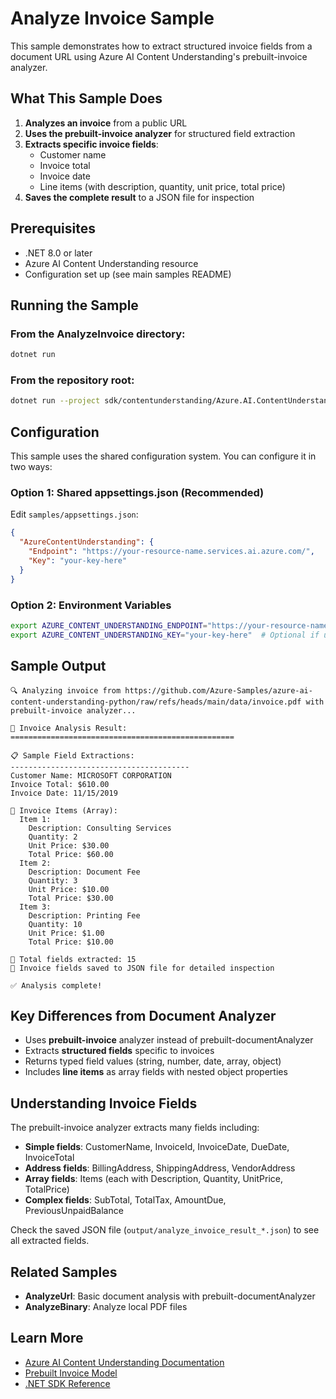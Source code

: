 # Analyze Invoice Sample

This sample demonstrates how to extract structured invoice fields from a document URL using Azure AI Content Understanding's prebuilt-invoice analyzer.

## What This Sample Does

1. **Analyzes an invoice** from a public URL
2. **Uses the prebuilt-invoice analyzer** for structured field extraction
3. **Extracts specific invoice fields**:
   - Customer name
   - Invoice total
   - Invoice date
   - Line items (with description, quantity, unit price, total price)
4. **Saves the complete result** to a JSON file for inspection

## Prerequisites

- .NET 8.0 or later
- Azure AI Content Understanding resource
- Configuration set up (see main samples README)

## Running the Sample

### From the AnalyzeInvoice directory:

```bash
dotnet run
```

### From the repository root:

```bash
dotnet run --project sdk/contentunderstanding/Azure.AI.ContentUnderstanding/samples/AnalyzeInvoice
```

## Configuration

This sample uses the shared configuration system. You can configure it in two ways:

### Option 1: Shared appsettings.json (Recommended)

Edit `samples/appsettings.json`:
```json
{
  "AzureContentUnderstanding": {
    "Endpoint": "https://your-resource-name.services.ai.azure.com/",
    "Key": "your-key-here"
  }
}
```

### Option 2: Environment Variables

```bash
export AZURE_CONTENT_UNDERSTANDING_ENDPOINT="https://your-resource-name.services.ai.azure.com/"
export AZURE_CONTENT_UNDERSTANDING_KEY="your-key-here"  # Optional if using DefaultAzureCredential
```

## Sample Output

```
🔍 Analyzing invoice from https://github.com/Azure-Samples/azure-ai-content-understanding-python/raw/refs/heads/main/data/invoice.pdf with prebuilt-invoice analyzer...

📄 Invoice Analysis Result:
==================================================

📋 Sample Field Extractions:
----------------------------------------
Customer Name: MICROSOFT CORPORATION
Invoice Total: $610.00
Invoice Date: 11/15/2019

🛒 Invoice Items (Array):
  Item 1:
    Description: Consulting Services
    Quantity: 2
    Unit Price: $30.00
    Total Price: $60.00
  Item 2:
    Description: Document Fee
    Quantity: 3
    Unit Price: $10.00
    Total Price: $30.00
  Item 3:
    Description: Printing Fee
    Quantity: 10
    Unit Price: $1.00
    Total Price: $10.00

📄 Total fields extracted: 15
💾 Invoice fields saved to JSON file for detailed inspection

✅ Analysis complete!
```

## Key Differences from Document Analyzer

- Uses **prebuilt-invoice** analyzer instead of prebuilt-documentAnalyzer
- Extracts **structured fields** specific to invoices
- Returns typed field values (string, number, date, array, object)
- Includes **line items** as array fields with nested object properties

## Understanding Invoice Fields

The prebuilt-invoice analyzer extracts many fields including:

- **Simple fields**: CustomerName, InvoiceId, InvoiceDate, DueDate, InvoiceTotal
- **Address fields**: BillingAddress, ShippingAddress, VendorAddress
- **Array fields**: Items (each with Description, Quantity, UnitPrice, TotalPrice)
- **Complex fields**: SubTotal, TotalTax, AmountDue, PreviousUnpaidBalance

Check the saved JSON file (`output/analyze_invoice_result_*.json`) to see all extracted fields.

## Related Samples

- **AnalyzeUrl**: Basic document analysis with prebuilt-documentAnalyzer
- **AnalyzeBinary**: Analyze local PDF files

## Learn More

- [Azure AI Content Understanding Documentation](https://learn.microsoft.com/azure/ai-services/content-understanding/)
- [Prebuilt Invoice Model](https://learn.microsoft.com/azure/ai-services/content-understanding/concept-invoice)
- [.NET SDK Reference](https://learn.microsoft.com/dotnet/api/azure.ai.contentunderstanding)


